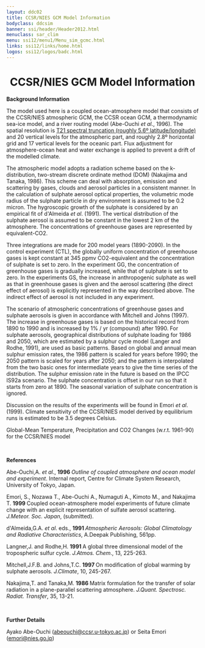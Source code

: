```yaml
---
layout: ddc02
title: CCSR/NIES GCM Model Information
bodyclass: ddcsim
banner: ssi/header/Header2012.html
menuclass: sar_clim
menu: ssi12/menu1/Menu_sim_gcmc.html
links: ssi12/links/home.html
logos: ssi12/logos/badc.html
---
```

 <div id="pagetitle">
 <h1 align="center">CCSR/NIES GCM Model Information </h1>
 </div>
 <!-- End of Page Title Block -->
 
 
 <!-- Insert Model Info Here -->
 <P><B>Background Information</B></P>
 
 <P>The model used here is a coupled ocean-atmosphere model that
 consists of the CCSR/NIES atmospheric GCM, the CCSR ocean GCM,
 a thermodynamic sea-ice model, and a river routing model (Abe-Ouchi
 <I>et al</I>., 1996). The spatial resolution is <A HREF="ccsr_grid.html"
 >T21 spectral truncation (roughly 5.6&ordm;
 latitude/longitude)</A> and 20 vertical levels for the atmospheric
 part, and roughly 2.8&ordm; horizontal grid and 17 vertical levels
 for the oceanic part. Flux adjustment for atmosphere-ocean heat
 and water exchange is applied to prevent a drift of the modelled
 climate.</P>
 
 <P>The atmospheric model adopts a radiation scheme based on the
 k-distribution, two-stream discrete ordinate method (DOM) (Nakajima
 and Tanaka, 1986). This scheme can deal with absorption, emission
 and scattering by gases, clouds and aerosol particles in a consistent
 manner. In the calculation of sulphate aerosol optical properties,
 the volumetric mode radius of the sulphate particle in dry environment
 is assumed to be 0.2 micron. The hygroscopic growth of the sulphate
 is considered by an empirical fit of d'Almeida <I>et al</I>. (1991).
 The vertical distribution of the sulphate aerosol is assumed to
 be constant in the lowest 2 km of the atmosphere. The concentrations
 of greenhouse gases are represented by equivalent-CO2.</P>
 
 <P>Three integrations are made for 200 model years (1890-2090).
 In the control experiment (CTL), the globally uniform concentration
 of greenhouse gases is kept constant at 345 ppmv CO2-equivalent
 and the concentration of sulphate is set to zero. In the experiment
 GG, the concentration of greenhouse gases is gradually increased,
 while that of sulphate is set to zero. In the experiments GS,
 the increase in anthropogenic sulphate as well as that in greenhouse
 gases is given and the aerosol scattering (the direct effect of
 aerosol) is explicitly represented in the way described above.
 The indirect effect of aerosol is not included in any experiment.</P>
 
 <P>The scenario of atmospheric concentrations of greenhouse gases
 and sulphate aerosols is given in accordance with Mitchell and
 Johns (1997). The increase in greenhouse gases is based on the
 historical record from 1890 to 1990 and is increased by 1% / yr
 (compound) after 1990. For sulphate aerosols, geographical distributions
 of sulphate loading for 1986 and 2050, which are estimated by
 a sulphur cycle model (Langer and Rodhe, 1991), are used as basic
 patterns. Based on global and annual mean sulphur emission rates,
 the 1986 pattern is scaled for years before 1990; the 2050 pattern
 is scaled for years after 2050; and the pattern is interpolated
 from the two basic ones for intermediate years to give the time
 series of the distribution. The sulphur emission rate in the future
 is based on the IPCC IS92a scenario. The sulphate concentration
 is offset in our run so that it starts from zero at 1890. The
 seasonal variation of sulphate concentration is ignored.</P>
 
 <P>Discussion on the results of the experiments will be found
 in Emori <I>et al</I>. (1999). Climate sensitivity of the CCSR/NIES
 model derived by equilibrium runs is estimated to be 3.5 degrees
 Celsius.</P>
 
 <P>Global-Mean Temperature, Precipitation and CO2 Changes (w.r.t.
 1961-90) for the CCSR/NIES model</P>
 
 <P>&nbsp;</P>
 
 <P><B>References</B></P>
 <P>Abe-Ouchi,A. <I>et al</I>., <B>1996 </B><I>Outline of coupled atmosphere and ocean
 model and experiment</I>. Internal report, Centre for Climate System Research,
 University of Tokyo, Japan.</P>
 
 <P>Emori, S., Nozawa T., Abe-Ouchi A., Numaguti A., Kimoto M.,
 and Nakajima T. <B>1999 </B>Coupled ocean-atmosphere model experiments
 of future climate change with an explicit representation of sulfate
 aerosol scattering. <I>J.Meteor. Soc. Japan</I>, (submitted).</P>
 
 <P>d'Almeida,G.A. <I>et al</I>. eds., <B>1991 </B><I>Atmospheric
 Aerosols: Global Climatology and Radiative Characteristics</I>,
 A.Deepak Publishing, 561pp.</P>
 
 <P>Langner,J. and Rodhe,H. <B>1991 </B>A global three dimensional
 model of the tropospheric sulfur cycle. <I>J.Atmos. Chem</I>.,
 13, 225-263.</P>
 
 <P>Mitchell,J.F.B. and Johns,T.C. <B>1997 </B>On modification
 of global warming by sulphate aerosols. <I>J.Climate</I>, 10,
 245-267.</P>
 
 <P>Nakajima,T. and Tanaka,M. <B>1986 </B>Matrix formulation for
 the transfer of solar radiation in a plane-parallel scattering
 atmosphere. <I>J.Quant. Spectrosc. Radiat. Transfer</I>, 35, 13-21.</P>
 
 <P>&nbsp;</P>
 
 <P><B>Further Details</B></P>
 
 <P>Ayako Abe-Ouchi (<A HREF="mailto:abeouchi@ccsr.u-tokyo.ac.jp">abeouchi@ccsr.u-tokyo.ac.jp</A>)
 or Seita Emori (<A HREF="mailto:emori@nies.go.jp">emori@nies.go.jp</A>)
 
 <p>&nbsp;</p>
 
 
 
 <p></p>
 
 <!-- end of center column -->
